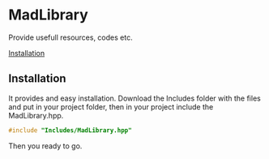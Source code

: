 # MadLibrary
 Provide usefull resources, codes etc.
 
[Installation](#Installation)
## Installation
 It provides and easy installation.
 Download the Includes folder with the files and put in your project folder, then in your project include the MadLibrary.hpp.
```cpp
#include "Includes/MadLibrary.hpp"
```
 Then you ready to go.
 
 
